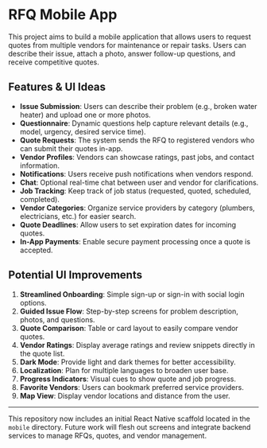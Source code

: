 # RFQ Mobile App

This project aims to build a mobile application that allows users to request quotes from multiple vendors for maintenance or repair tasks. Users can describe their issue, attach a photo, answer follow-up questions, and receive competitive quotes.

## Features & UI Ideas

- **Issue Submission**: Users can describe their problem (e.g., broken water heater) and upload one or more photos.
- **Questionnaire**: Dynamic questions help capture relevant details (e.g., model, urgency, desired service time).
- **Quote Requests**: The system sends the RFQ to registered vendors who can submit their quotes in-app.
- **Vendor Profiles**: Vendors can showcase ratings, past jobs, and contact information.
- **Notifications**: Users receive push notifications when vendors respond.
- **Chat**: Optional real-time chat between user and vendor for clarifications.
- **Job Tracking**: Keep track of job status (requested, quoted, scheduled, completed).
- **Vendor Categories**: Organize service providers by category (plumbers, electricians, etc.) for easier search.
- **Quote Deadlines**: Allow users to set expiration dates for incoming quotes.
- **In-App Payments**: Enable secure payment processing once a quote is accepted.

## Potential UI Improvements

1. **Streamlined Onboarding**: Simple sign-up or sign-in with social login options.
2. **Guided Issue Flow**: Step-by-step screens for problem description, photos, and questions.
3. **Quote Comparison**: Table or card layout to easily compare vendor quotes.
4. **Vendor Ratings**: Display average ratings and review snippets directly in the quote list.
5. **Dark Mode**: Provide light and dark themes for better accessibility.
6. **Localization**: Plan for multiple languages to broaden user base.
7. **Progress Indicators**: Visual cues to show quote and job progress.
8. **Favorite Vendors**: Users can bookmark preferred service providers.
9. **Map View**: Display vendor locations and distance from the user.

---
This repository now includes an initial React Native scaffold located in the `mobile` directory. Future work will flesh out screens and integrate backend services to manage RFQs, quotes, and vendor management.
